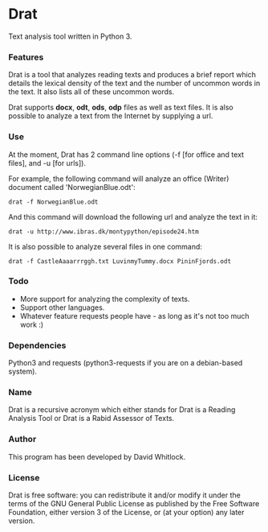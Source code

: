 # Drat

Text analysis tool written in Python 3.

### Features

Drat is a tool that analyzes reading texts and produces a brief report which details the lexical density of the text and the number of uncommon words in the text. It also lists all of these uncommon words.

Drat supports **docx**, **odt**, **ods**, **odp** files as well as text files. It is also possible to analyze a text from the Internet by supplying a url.

### Use

At the moment, Drat has 2 command line options (-f [for office and text files], and -u [for urls]).

For example, the following command will analyze an office (Writer) document called 'NorwegianBlue.odt':

    drat -f NorwegianBlue.odt

And this command will download the following url and analyze the text in it:

    drat -u http://www.ibras.dk/montypython/episode24.htm

It is also possible to analyze several files in one command:

    drat -f CastleAaaarrrggh.txt LuvinmyTummy.docx PininFjords.odt

### Todo

* More support for analyzing the complexity of texts.
* Support other languages.
* Whatever feature requests people have - as long as it's not too much work :)

### Dependencies

Python3 and requests (python3-requests if you are on a debian-based system).

### Name

Drat is a recursive acronym which either stands for Drat is a Reading Analysis Tool or Drat is a Rabid Assessor of Texts.

### Author

This program has been developed by David Whitlock.

### License

Drat is free software: you can redistribute it and/or modify it under the terms of the GNU General Public License as published by the Free Software Foundation, either version 3 of the License, or (at your option) any later version.

